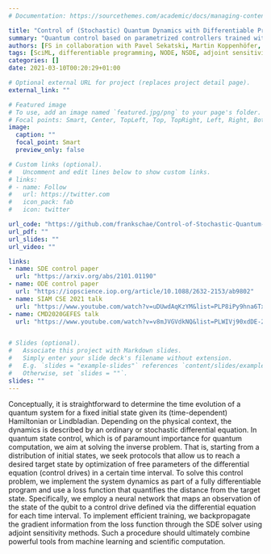 ```yaml
---
# Documentation: https://sourcethemes.com/academic/docs/managing-content/

title: "Control of (Stochastic) Quantum Dynamics with Differentiable Programming"
summary: "Quantum control based on parametrized controllers trained with gradient information computed by (adjoint) sensitivity methods."
authors: [FS in collaboration with Pavel Sekatski, Martin Koppenhöfer, Niels Lörch, Christoph Bruder, and Michal Kloc]
tags: [SciML, differentiable programming, NODE, NSDE, adjoint sensitivity methods, automatic differentiation, quantum control]
categories: []
date: 2021-03-10T00:20:29+01:00

# Optional external URL for project (replaces project detail page).
external_link: ""

# Featured image
# To use, add an image named `featured.jpg/png` to your page's folder.
# Focal points: Smart, Center, TopLeft, Top, TopRight, Left, Right, BottomLeft, Bottom, BottomRight.
image:
  caption: ""
  focal_point: Smart
  preview_only: false

# Custom links (optional).
#   Uncomment and edit lines below to show custom links.
# links:
# - name: Follow
#   url: https://twitter.com
#   icon_pack: fab
#   icon: twitter

url_code: "https://github.com/frankschae/Control-of-Stochastic-Quantum-Dynamics-with-Differentiable-Programming"
url_pdf: ""
url_slides: ""
url_video: ""

links:
- name: SDE control paper
  url: "https://arxiv.org/abs/2101.01190"
- name: ODE control paper
  url: "https://iopscience.iop.org/article/10.1088/2632-2153/ab9802"
- name: SIAM CSE 2021 talk
  url: "https://www.youtube.com/watch?v=uDUwdAqKzYM&list=PLP8iPy9hna6TxktMt-IzdU2vQpGp3bwDn&index=4"  
- name: CMD2020GEFES talk
  url: "https://www.youtube.com/watch?v=v8mJVGVdkNQ&list=PLWIVj90xdDE-2eeyFuiooxWcF8kw323Iv&index=3&t=0s"


# Slides (optional).
#   Associate this project with Markdown slides.
#   Simply enter your slide deck's filename without extension.
#   E.g. `slides = "example-slides"` references `content/slides/example-slides.md`.
#   Otherwise, set `slides = ""`.
slides: ""
---
```


Conceptually, it is straightforward to determine the time evolution of a quantum system for a fixed initial state given its (time-dependent) Hamiltonian or Lindbladian. Depending on the physical context, the dynamics is described by an ordinary or stochastic differential equation. In quantum state control, which is of paramount importance for quantum computation, we aim at solving the inverse problem. That is, starting from a distribution of initial states, we seek protocols that allow us to reach a desired target state by optimization of free parameters of the differential equation (control drives) in a certain time interval. To solve this control problem, we implement the system dynamics as part of a fully differentiable program and use a loss function that quantifies the distance from the target state. Specifically, we employ a neural network that maps an observation of the state of the qubit to a control drive defined via the differential equation for each time interval. To implement efficient training, we backpropagate the gradient information from the loss function through the SDE solver using adjoint sensitivity methods. Such a procedure should ultimately combine powerful tools from machine learning and scientific computation.
